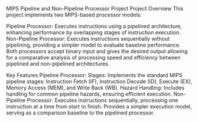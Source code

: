 MIPS Pipeline and Non-Pipeline Processor Project
Project Overview
This project implements two MIPS-based processor models:

Pipeline Processor: Executes instructions using a pipelined architecture, enhancing performance by overlapping stages of instruction execution.
Non-Pipeline Processor: Executes instructions sequentially without pipelining, providing a simpler model to evaluate baseline performance.
Both processors accept binary input and gives the desired output allowing for a comparative analysis of processing speed and efficiency between pipelined and non-pipelined architectures.

Key Features
Pipeline Processor:
Stages: Implements the standard MIPS pipeline stages: Instruction Fetch (IF), Instruction Decode (ID), Execute (EX), Memory Access (MEM), and Write Back (WB).
Hazard Handling: Includes handling for common pipeline hazards, ensuring efficient execution.
Non-Pipeline Processor:
Executes instructions sequentially, processing one instruction at a time from start to finish.
Provides a simpler execution model, serving as a comparison baseline to the pipelined processor.
